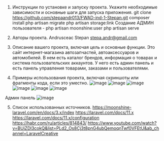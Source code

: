 1. Инструкции по установке и запуску проекта. Укажите необходимые зависимости и основные шаги для запуска приложения.
git clone https://github.com/stepaandr013/FWAD-ind-1-Stepan.git
composer install
php artisan migrate
php artisan storage:link
Создание АДМИН пользователя - php artisan moonshine:user
php artisan serve

2. Авторы проекта.
Andrusceac Stepan stepa.andr@gmail.com

3. Описание вашего проекта, включая цель и основные функции.
Это сайт интернет-магазина автозапчастей, автоаксессуаров и автомобилей. В нем есть каталог брендов, информация о товарах и система пользовательских аккаунтов. У него есть админ панель и есть панель управления товарами, заказами и пользователями.

4. Примеры использования проекта, включая скриншоты или фрагменты кода, если это уместно.
![image](https://github.com/user-attachments/assets/f98ae3ac-2f73-46c8-9c2b-e849a80f7b04)
![image](https://github.com/user-attachments/assets/0e308a13-ee88-4a60-b0ef-316097942811)
![image](https://github.com/user-attachments/assets/1f482b9e-65f1-4d81-8fd6-28d3dc31abb8)
![image](https://github.com/user-attachments/assets/f907e6f8-af38-44a6-abe1-040250d6ef8f)
![image](https://github.com/user-attachments/assets/6f62d847-8b1f-44db-b2e6-3404b806e4c2)
![image](https://github.com/user-attachments/assets/47b187d3-355c-47ed-9c66-4d0e71589d9e)

Админ панель
![image](https://github.com/user-attachments/assets/daa2d8a2-4a1e-47ac-9155-93e939026ad9)

5. Список использованных источников.
https://moonshine-laravel.com/en/docs/3.x/index
https://laravel.com/docs/11.x
https://laravel.com/docs/11.x/configuration
https://habr.com/ru/articles/814843/
https://www.youtube.com/watch?v=BUiZDl3cokQ&list=PLd2_Os8Cj3t8pnG4ubQemoqnTwf0VFEtU&ab_channel=LaravelCreative
